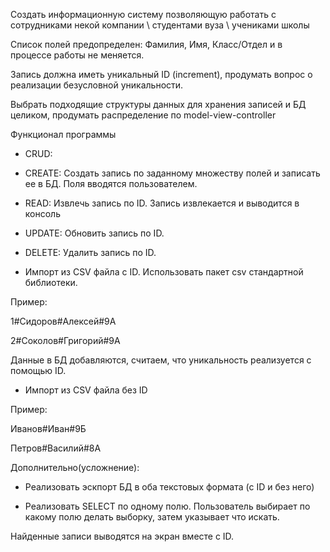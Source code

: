 Создать информационную систему позволяющую работать с сотрудниками некой компании \ студентами вуза \ учениками школы

Список полей предопределен: Фамилия, Имя, Класс/Отдел и в процессе работы не меняется.

Запись должна иметь уникальный ID (increment), продумать вопрос о реализации безусловной уникальности.

Выбрать подходящие структуры данных для хранения записей и БД целиком, продумать распределение по model-view-controller

Функционал программы

- CRUD:

- CREATE: Создать запись по заданному множеству полей и записать ее в БД. Поля вводятся пользователем.

- READ: Извлечь запись по ID. Запись извлекается и выводится в консоль

- UPDATE: Обновить запись по ID.

- DELETE: Удалить запись по ID.

- Импорт из CSV файла с ID. Использовать пакет csv стандартной библиотеки.

Пример:

1#Сидоров#Алексей#9А

2#Соколов#Григорий#9А

Данные в БД добавляются, считаем, что уникальность реализуется с помощью ID.

- Импорт из CSV файла без ID

Пример:

Иванов#Иван#9Б

Петров#Василий#8А

Дополнительно(усложнение):

- Реализовать эскпорт БД в оба текстовых формата (с ID и без него)

- Реализовать SELECT по одному полю. Пользователь выбирает по какому полю делать выборку, затем указывает что искать.

Найденные записи выводятся на экран вместе с ID.